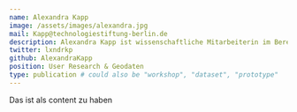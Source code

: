 ```yaml
---
name: Alexandra Kapp
image: /assets/images/alexandra.jpg
mail: Kapp@technologiestiftung-berlin.de
description: Alexandra Kapp ist wissenschaftliche Mitarbeiterin im Bereich Open Data bei der Technologiestiftung Berlin. Sie studierte Computing in the Humanities an der Otto-Friedrich-Universität Bamberg. Der Fokus ihrer Arbeit liegt auf der Frage, wie Geoinformationsdaten der Verwaltung effektiv als Open Data bereitgestellt werden können.
twitter: lxndrkp
github: AlexandraKapp
position: User Research & Geodaten
type: publication # could also be "workshop", "dataset", "prototype"
---
```



Das ist als content zu haben
